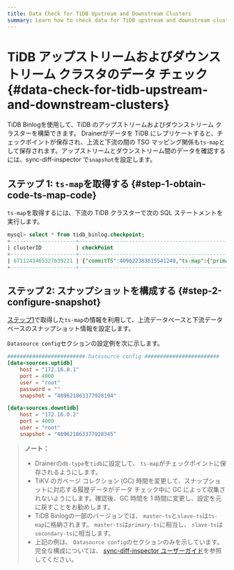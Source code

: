 ```yaml
---
title: Data Check for TiDB Upstream and Downstream Clusters
summary: Learn how to check data for TiDB upstream and downstream clusters.
---
```


# TiDB アップストリームおよびダウンストリーム クラスタのデータ チェック {#data-check-for-tidb-upstream-and-downstream-clusters}

TiDB Binlogを使用して、TiDB のアップストリームおよびダウンストリーム クラスターを構築できます。 Drainerがデータを TiDB にレプリケートすると、チェックポイントが保存され、上流と下流の間の TSO マッピング関係も`ts-map`として保存されます。アップストリームとダウンストリーム間のデータを確認するには、sync-diff-inspector で`snapshot`を設定します。

## ステップ 1: <code>ts-map</code>を取得する {#step-1-obtain-code-ts-map-code}

`ts-map`を取得するには、下流の TiDB クラスターで次の SQL ステートメントを実行します。

```sql
mysql> select * from tidb_binlog.checkpoint;
+---------------------+---------------------------------------------------------------------------------------------------------+
| clusterID           | checkPoint                                                                                              |
+---------------------+---------------------------------------------------------------------------------------------------------+
| 6711243465327639221 | {"commitTS":409622383615541249,"ts-map":{"primary-ts":409621863377928194,"secondary-ts":409621863377928345}} |
+---------------------+---------------------------------------------------------------------------------------------------------+
```

## ステップ 2: スナップショットを構成する {#step-2-configure-snapshot}

[ステップ1](#step-1-obtain-ts-map)で取得した`ts-map`の情報を利用して、上流データベースと下流データベースのスナップショット情報を設定します。

`Datasource config`セクションの設定例を次に示します。

```toml
######################### Datasource config ########################
[data-sources.uptidb]
    host = "172.16.0.1"
    port = 4000
    user = "root"
    password = ""
    snapshot = "409621863377928194"

[data-sources.downtidb]
    host = "172.16.0.2"
    port = 4000
    user = "root"
    snapshot = "409621863377928345"
```

> **ノート：**
>
> -   Drainerの`db-type`を`tidb`に設定して、 `ts-map`がチェックポイントに保存されるようにします。
> -   TiKV のガベージ コレクション (GC) 時間を変更して、スナップショットに対応する履歴データがデータ チェック中に GC によって収集されないようにします。確認後、GC 時間を 1 時間に変更し、設定を元に戻すことをお勧めします。
> -   TiDB Binlogの一部のバージョンでは、 `master-ts`と`slave-ts`は`ts-map`に格納されます。 `master-ts`は`primary-ts`に相当し、 `slave-ts`は`secondary-ts`に相当します。
> -   上記の例は、 `Datasource config`のセクションのみを示しています。完全な構成については、 [sync-diff-inspector ユーザーガイド](/sync-diff-inspector/sync-diff-inspector-overview.md)を参照してください。
